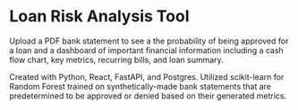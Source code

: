 # Loan Risk Analysis Tool

Upload a PDF bank statement to see a the probability of being approved for a loan and a dashboard of important financial information including a cash flow chart, key metrics, recurring bills, and loan summary.

Created with Python, React, FastAPI, and Postgres. Utilized scikit-learn for Random Forest trained on synthetically-made bank statements that are predetermined to be approved or denied based on their generated metrics.